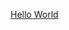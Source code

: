 [Hello World](https://www.typescriptlang.org/ja/play?#code/PQKgUABBCMDMEFoIAkCmAbdB7CB1LATugCaSIIWVkBGAnhAIIB2ALgBZZP0BiArhAAoAAgENWAM14BKCAGJAUgyAzKMDqDGDKyNEQFcxgeVU1UNJiwAaPIRIBCfRAAqtAA6oIAYTYjMqJgHNUAZwiA5gyA9gyAgAyA0eqA7QyAnQyAYwyABwyAV4GAyvKASQyA-vKAFK7KgGYMgEUMgK0MgD8MEYDnDIDPDCmA+dqAMhHKgH4MgJoMgEAM1oDKDIB2DIBNUYAyGcEhgITW7YDNDIWAkwwpgJCagC9mOTFRgBMMgNYMgBAqgDwWDYDRDICj+oCBkYAyDIBCDIBRDI2AEP9hgIMMgOUMgMMMgPUMgBUMgJcMhYBWDMqAkP8tZAAGfyy+MjAYAQVAAD0cAGMWKhiBAWDhqE5fCwCABLbxkFgOJyGbD4IhwgC8EDEtF+f2sfx+AKBINoWH4vg4vBIEAAtiIANZOdho-wAd0IXKxOPhfhYEBJAFEIahoQAeaUAR147gVeKwBJIphR6O8AD4DRSftZADAMgERjQBkRptALAMgB2GQD9DBU7oArhnuORGgHGGQDFDGVAA0MKUA0amAac0coB5BkABgyAVQZACIMgEB-lAiez2ejIESQrkYrzx6wGiAAcTRLGQvGoAUAXR6AWKjNoAsf7YLBY9l8AC5gQDIWwAHQAK18XcIXmAcGAPZEYBAwDUoAgAH15wvFwuIK1WosRuNABhRgFNFOdL-eziCTtTYxwoDD48zEiB67MQYGguXQ2HwxFOEQ31HZ6cgPcHxcQHM8yAI0MhRRH+-7zkeU5ouy9iEJKp5OAA3hAKpqugpiylCLCmAAclgLDMPQAC+EDiAQWDshAADkQhIQgnbuOgng+L4wC8CwaLoL4NEnmKkIiL4fhShAADaZDYfKLAKgRRFcBqF5aleRrGJJT4yeh6qatqxC6l+hoGmpAC6P4QZBECDLENyAOsM5n-tBYCgGQ+aAMeRgAq3ikgCOioAkOZ1g2Tatu2vidr2-aDsOsDAGIvgCqgBCjuOUBuZ5gDRkRs9aNs2bbAB23Z9gOBBDiOvhYOgnFopwgLJRAgC6DO0gBrcl03SZYFOV5WFhVDmOE5TkAA)
